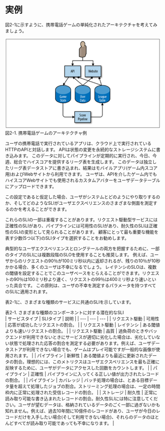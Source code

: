 # 実例

図2-1に示すように、携帯電話ゲームの単純化されたアーキテクチャを考えてみましょう。

![携帯電話ゲームのアーキテクチャ例](img/figure_2-1.png)  
図2-1. 携帯電話ゲームのアーキテクチャ例

ユーザの携帯電話で実行されているアプリは、クラウド上で実行されているHTTPのAPIと対話します。
APIは状態の変更を永続的なストレージシステムに書き込みます。
このデータに対してパイプラインが定期的に実行され、今日、今週、総合でハイスコアを提供するリーグ表を生成します。
このデータは独立したリーグ表データストアに書き込まれ、結果はモバイルアプリ(ゲーム内スコア用)およびWebサイトから利用できます。
ユーザは、APIを介したゲーム内でもハイスコアWebサイトでも使用されるカスタムアバターをユーザデータテーブルにアップロードできます。

この設定であると仮定した場合、ユーザがシステムとどのようにやり取りするのか、そしてどのようなSLIがユーザエクスペリエンスのさまざまな側面を測定するのかを考えることができます。

これらのSLIの一部は重複することがあります。リクエスト駆動型サービスには正確性のSLIがあり、パイプラインには可用性のSLIがあり、耐久性のSLIは正確性のSLIの変形として見られることがあります。
顧客にとって最も重要な機能を表す少数(5つ以下)のSLIタイプを選択することをお勧めします。

典型的なユーザエクスペリエンスとロングテールの両方を把握するために、一部のタイプのSLIには複数段階のSLOを使用することも推奨します。
例えば、ユーザからのリクエストの90％が100ミリ秒以内に返却されるが、残りの10％が10秒かかる場合、多くのユーザは不幸になるでしょう。
レイテンシのSLOは、複数の閾値を設定することでこのユーザベースをとらえることができます。リクエストの90％は100ミリ秒より速く、リクエストの99％は400ミリ秒より速いといった具合です。
この原則は、ユーザの不幸を測定するパラメータを持つすべてのSLIに適用されます。

表2-1に、さまざまな種類のサービスに共通のSLIを示しています。

表2-1. さまざまな種類のコンポーネントに対する潜在的なSLI  
| サービスタイプ | SLIタイプ | 説明 |
| --- | --- | --- |
| リクエスト駆動 | 可用性 | 応答が成功したリクエストの割合。 |
| リクエスト駆動 | レイテンシ | ある閾値よりも速いリクエストの割合。 |
| リクエスト駆動 | 品質 | 過負荷のときやバックエンドが利用できないときにサービスが適切に劣化した場合は、劣化していない状態で処理された応答の割合を測定する必要があります。例えば、ユーザデータストアが利用できない場合でも、ゲームはプレイ可能ですが一般的な画像が使用されます。 |
| パイプライン | 新鮮性 | ある閾値よりも最近に更新されたデータの割合。理想的には、このメトリクスはユーザエクスペリエンスを最も正確に反映するために、ユーザがデータにアクセスした回数をカウントします。 |
| パイプライン | 正確性 | パイプラインに入ってくる正しい値が出力されたレコードの割合。 |
| パイプライン | カバレッジ | バッチ処理の場合は、とある目標データ量を超えて処理したジョブの割合。ストリーミング処理の場合は、一定の時間枠内に正常に処理された受信レコードの割合。 |
| ストレージ | 耐久性 | 正常に読み取り可能な書き込まれたレコードの割合。耐久性SLIには特に注意してください。ユーザが望むデータは、格納されているデータのごく一部に過ぎないかも知れません。例えば、過去10年間に10億件のレコードがあり、ユーザが今日のレコードだけを入手したい場合(そして利用できない場合)、それらのデータのほとんどすべてが読み取り可能であっても不幸になります。 |
